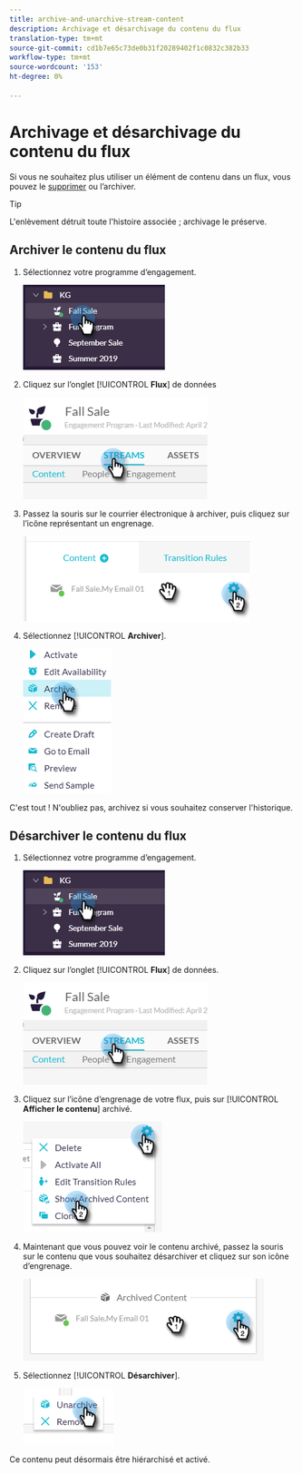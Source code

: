 ```yaml
---
title: archive-and-unarchive-stream-content
description: Archivage et désarchivage du contenu du flux
translation-type: tm+mt
source-git-commit: cd1b7e65c73de0b31f20289402f1c0832c382b33
workflow-type: tm+mt
source-wordcount: '153'
ht-degree: 0%

---
```



# Archivage et désarchivage du contenu du flux

Si vous ne souhaitez plus utiliser un élément de contenu dans un flux, vous pouvez le [supprimer](/help/sky/remove-stream-content.md) ou l’archiver.

>[!TIP]
>
>L&#39;enlèvement détruit toute l&#39;histoire associée ; archivage
>le préserve.

## Archiver le contenu du flux

1. Sélectionnez votre programme d’engagement.

   ![Image un](/help/sky/assets/engagement-programs/archive-and-unarchive-stream-content/archive-and-unarchive-stream-content-1.png)

1. Cliquez sur l’onglet [!UICONTROL **Flux**] de données

   ![Image 2](/help/sky/assets/engagement-programs/archive-and-unarchive-stream-content/archive-and-unarchive-stream-content-2.png)

1. Passez la souris sur le courrier électronique à archiver, puis cliquez sur l’icône représentant un engrenage.

   ![Image trois](/help/sky/assets/engagement-programs/archive-and-unarchive-stream-content/archive-and-unarchive-stream-content-3.png)

1. Sélectionnez [!UICONTROL **Archiver**].

   ![Image 4](/help/sky/assets/engagement-programs/archive-and-unarchive-stream-content/archive-and-unarchive-stream-content-4.png)

C&#39;est tout ! N&#39;oubliez pas, archivez si vous souhaitez conserver l&#39;historique.

## Désarchiver le contenu du flux

1. Sélectionnez votre programme d’engagement.

   ![Image 5](/help/sky/assets/engagement-programs/archive-and-unarchive-stream-content/archive-and-unarchive-stream-content-5.png)

1. Cliquez sur l’onglet [!UICONTROL **Flux**] de données.

   ![Image six](/help/sky/assets/engagement-programs/archive-and-unarchive-stream-content/archive-and-unarchive-stream-content-6.png)

1. Cliquez sur l’icône d’engrenage de votre flux, puis sur [!UICONTROL **Afficher le contenu**] archivé.

   ![Image sept](/help/sky/assets/engagement-programs/archive-and-unarchive-stream-content/archive-and-unarchive-stream-content-7.png)

1. Maintenant que vous pouvez voir le contenu archivé, passez la souris sur le contenu que vous souhaitez désarchiver et cliquez sur son icône d’engrenage.

   ![Image huit](/help/sky/assets/engagement-programs/archive-and-unarchive-stream-content/archive-and-unarchive-stream-content-8.png)

1. Sélectionnez [!UICONTROL **Désarchiver**].

   ![Image neuf](/help/sky/assets/engagement-programs/archive-and-unarchive-stream-content/archive-and-unarchive-stream-content-9.png)

Ce contenu peut désormais être hiérarchisé et activé.
